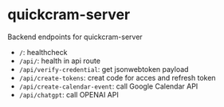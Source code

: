 # quickcram-server

Backend endpoints for quickcram-server

- `/`: healthcheck
- `/api/`: health in api route
- `/api/verify-credential`: get jsonwebtoken payload
- `/api/create-tokens`: creat code for acces and refresh token
- `/api/create-calendar-event`: call Google Calendar API
- `/api/chatgpt`: call OPENAI API
